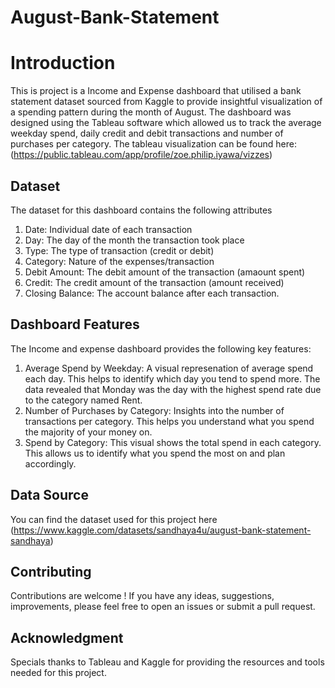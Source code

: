 # August-Bank-Statement
# Introduction

This is project is a Income and Expense dashboard that utilised a bank statement dataset sourced from Kaggle to provide insightful visualization of a spending pattern during the month of August.  The dashboard was designed using the Tableau software which allowed us to track the average weekday spend, daily credit and debit transactions and number of purchases per category. 
The tableau visualization can be found here:(https://public.tableau.com/app/profile/zoe.philip.iyawa/vizzes)

## Dataset 
The dataset for this dashboard contains the following attributes
1. Date: Individual date of each transaction
2. Day: The day of the month the transaction took place
3. Type: The type of transaction (credit or debit)
4. Category: Nature of the expenses/transaction
5. Debit Amount: The debit amount of the transaction (amaount spent)
6. Credit: The credit amount of the transaction (amount received)
7. Closing Balance: The account balance after each transaction.

## Dashboard Features
The Income and expense dashboard provides the following key features:
1. Average Spend by Weekday: A visual represenation of average spend each day. This helps to identify which day you tend to spend more. The data revealed that Monday was the day with the highest spend rate due to the category named Rent.
2. Number of Purchases by Category: Insights into the number of transactions per category. This helps you understand what you spend the majority of your money on.
3. Spend by Category: This visual shows the total spend in each category. This allows us to identify what you spend the most on and plan accordingly.

## Data Source
You can find the dataset used for this project here (https://www.kaggle.com/datasets/sandhaya4u/august-bank-statement-sandhaya)

## Contributing
Contributions are welcome ! If you have any ideas, suggestions, improvements, please feel free to open an issues or submit a pull request.

## Acknowledgment
Specials thanks to Tableau and Kaggle for providing the resources and tools needed for this project.
